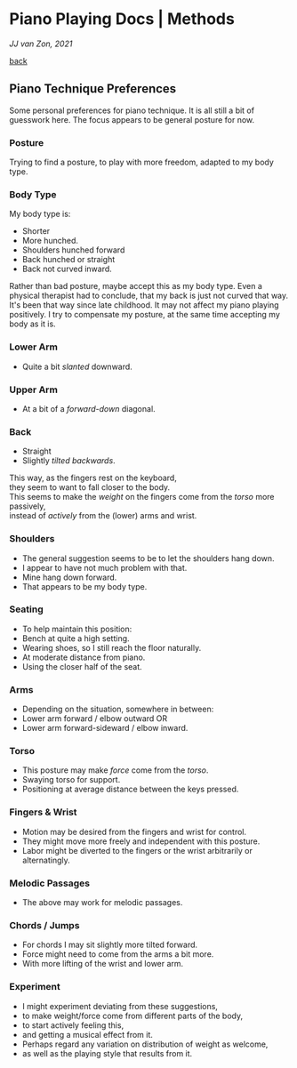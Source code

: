 Piano Playing Docs | Methods
============================

*JJ van Zon, 2021*

[back](./)

Piano Technique Preferences
---------------------------

Some personal preferences for piano technique. It is all still a bit of guesswork here. The focus appears to be general posture for now.

### Posture

Trying to find a posture, to play with more freedom, adapted to my body type.

### Body Type

My body type is:

- Shorter
- More hunched.
- Shoulders hunched forward
- Back hunched or straight
- Back not curved inward.

Rather than bad posture, maybe accept this as my body type. Even a physical therapist had to conclude, that my back is just not curved that way. It's been that way since late childhood. It may not affect my piano playing positively. I try to compensate my posture, at the same time accepting my body as it is.

### Lower Arm

- Quite a bit *slanted* downward.

### Upper Arm

- At a bit of a *forward-down* diagonal.
 
### Back

- Straight
- Slightly *tilted backwards*.

This way, as the fingers rest on the keyboard,  
they seem to want to fall closer to the body.  
This seems to make the *weight* on the fingers come from the *torso* more passively,  
instead of *actively* from the (lower) arms and wrist. 

### Shoulders

- The general suggestion seems to be to let the shoulders hang down.
- I appear to have not much problem with that.
- Mine hang down forward.
- That appears to be my body type.

### Seating

- To help maintain this position:
- Bench at quite a high setting.
- Wearing shoes, so I still reach the floor naturally.
- At moderate distance from piano.  
- Using the closer half of the seat.

### Arms

- Depending on the situation, somewhere in between:
- Lower arm forward / elbow outward OR
- Lower arm forward-sideward / elbow inward.

### Torso

- This posture may make *force* come from the *torso*.
- Swaying torso for support.
- Positioning at average distance between the keys pressed.

### Fingers & Wrist

- Motion may be desired from the fingers and wrist for control.
- They might move more freely and independent with this posture.
- Labor might be diverted to the fingers or the wrist arbitrarily or alternatingly.

### Melodic Passages

- The above may work for melodic passages.  

### Chords / Jumps

- For chords I may sit slightly more tilted forward.
- Force might need to come from the arms a bit more.
- With more lifting of the wrist and lower arm.

### Experiment

- I might experiment deviating from these suggestions,  
- to make weight/force come from different parts of the body,  
- to start actively feeling this,  
- and getting a musical effect from it.
- Perhaps regard any variation on distribution of weight as welcome,  
- as well as the playing style that results from it.
